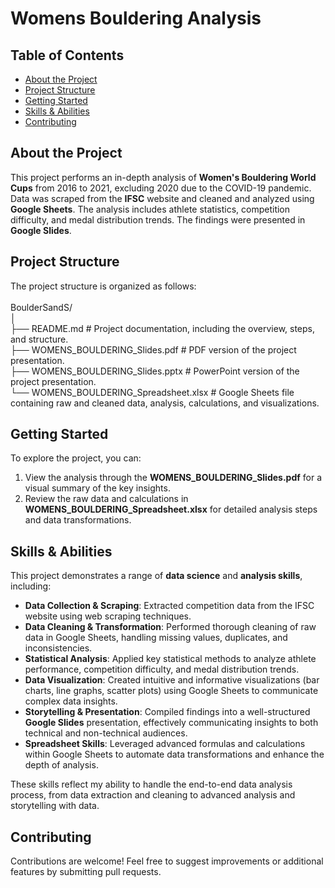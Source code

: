 # Womens Bouldering Analysis

## Table of Contents
- [About the Project](#about-the-project)
- [Project Structure](#project-structure)
- [Getting Started](#getting-started)
- [Skills & Abilities](#skills--abilities)
- [Contributing](#contributing)

## About the Project

This project performs an in-depth analysis of **Women's Bouldering World Cups** from 2016 to 2021, excluding 2020 due to the COVID-19 pandemic. Data was scraped from the **IFSC** website and cleaned and analyzed using **Google Sheets**. The analysis includes athlete statistics, competition difficulty, and medal distribution trends. The findings were presented in **Google Slides**.

## Project Structure

The project structure is organized as follows: <br> <br>
BoulderSandS/  <br>
│ <br>
├── README.md # Project documentation, including the overview, steps, and structure. <br>
├── WOMENS_BOULDERING_Slides.pdf # PDF version of the project presentation. <br>
├── WOMENS_BOULDERING_Slides.pptx # PowerPoint version of the project presentation.<br>
└── WOMENS_BOULDERING_Spreadsheet.xlsx # Google Sheets file containing raw and cleaned data, analysis, calculations, and visualizations.<br>

## Getting Started

To explore the project, you can:
1. View the analysis through the **WOMENS_BOULDERING_Slides.pdf** for a visual summary of the key insights.
2. Review the raw data and calculations in **WOMENS_BOULDERING_Spreadsheet.xlsx** for detailed analysis steps and data transformations.

## Skills & Abilities

This project demonstrates a range of **data science** and **analysis skills**, including:

- **Data Collection & Scraping**: Extracted competition data from the IFSC website using web scraping techniques.
- **Data Cleaning & Transformation**: Performed thorough cleaning of raw data in Google Sheets, handling missing values, duplicates, and inconsistencies.
- **Statistical Analysis**: Applied key statistical methods to analyze athlete performance, competition difficulty, and medal distribution trends.
- **Data Visualization**: Created intuitive and informative visualizations (bar charts, line graphs, scatter plots) using Google Sheets to communicate complex data insights.
- **Storytelling & Presentation**: Compiled findings into a well-structured **Google Slides** presentation, effectively communicating insights to both technical and non-technical audiences.
- **Spreadsheet Skills**: Leveraged advanced formulas and calculations within Google Sheets to automate data transformations and enhance the depth of analysis.
  
These skills reflect my ability to handle the end-to-end data analysis process, from data extraction and cleaning to advanced analysis and storytelling with data.


## Contributing

Contributions are welcome! Feel free to suggest improvements or additional features by submitting pull requests.
